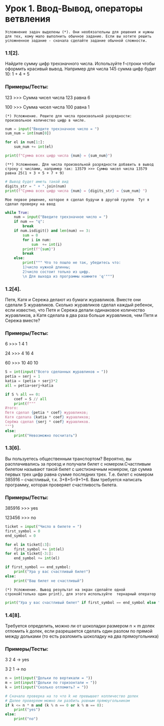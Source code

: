 # Урок 1. Ввод-Вывод, операторы ветвления

`Усложнение задач выделены (*). Они необязательны для решения и нужны для тех, кому мало выполнить обычное задание.
Если вы хотите решить усложненное задание - сначала сделайте задание обычной сложности.`

### **1.1[2].**
 Найдите сумму цифр трехзначного числа. Используйте f-строки чтобы оформить красивый вывод. Например для числа 145 сумма цифр будет 10: 1 + 4 + 5

### Примеры/Тесты:
123 >>> Сумма чисел числа 123 равна 6

100 >>> Сумма чисел числа 100 равна 1

`(*) Усложнение. Решите для числа произвольной разрядности: произвольное количество цифр в числе.`

```python
num = input("Введите трехзначное число = ")
sum_num = int(num[0])

for el in num[1:]:
    sum_num += int(el)

print(f"Сумма всех цифр числа {num} = {sum_num}")
```

`(**) Усложнение. Для числа произвольной разрядности добавить в вывод строку с числами, например так:
13579 >>> Сумма чисел числа 13579 равна 25(1 + 3 + 5 + 7 + 9)`

```python
# Вывод будет иметь такой вид
digits_str = " + ".join(num)
print(f"Сумма всех цифр числа {num} = {digits_str} = {sum_num} ")
```

`Мое первое решение, которое я сделал будучи в другой группе 
Тут я сделал проверку на ввод`

```python
while True:
    num = input("Введите трехзначное число = ")
    if num == "q":
        break
    if num.isdigit() and len(num) == 3:
        sum = 0
        for i in num:
            sum  += int(i)
        print(f"{sum}")
        break
    else:
        print(""" Что то пошло не так, убедитесь что:
        1)число нужной длинны;
        2)число состоит только из цифр.
        \n Для выхода из программы нажмите 'q'""")
```

### **1.2[4].** 
Петя, Катя и Сережа делают из бумаги журавликов. Вместе они сделали S журавликов. Сколько журавликов сделал каждый ребенок, если известно, что Петя и Сережа делали одинаковое количество журавликов, а Катя сделала в два раза больше журавликов, чем Петя и Сережа вместе?

### Примеры/Тесты:

6 >>>  1  4  1

24 >>> 4  16  4

60 >>> 10  40  10


```python
S = int(input("Всего сделанных журавликов = "))
petia = serj = 1
katia = (petia + serj)*2
all = petia+serj+katia

if S % all == 0:
    coef = S // all
    print(f"""
Итого:
Петя сделал {petia * coef} журавликов;
Катя сделала {katia * coef} журавликов;
Серёжа сделал {serj * coef} журавликов.
""")
else:
    print("Невозможно посчитать")
```

### **1.3[6].**
Вы пользуетесь общественным транспортом? Вероятно, вы расплачивались за проезд и получали билет с номером.Счастливым билетом называют такой билет с шестизначным номером, где сумма первых трех цифр равна сумме последних трех. Т.е. билет с номером 385916 – счастливый, т.к. 3+8+5=9+1+6. Вам требуется написать программу, которая проверяет счастливость билета.

### Примеры/Тесты:

385916 >>> yes

123456 >>> no
```python
ticket = input("Число в билете = ")
first_symbol = 0
end_symbol = 0

for el in ticket[:3]:
    first_symbol += int(el)
for el in ticket[-3:]:
    end_symbol += int(el)

if first_symbol == end_symbol:
    print("Ура у вас счастливый билет")
else:
    print("Ваш билет не счастливый")
```
`(*) Усложнение. Вывод результат на экран сделайте одной 
строкой(только один print), для этого используйте 
тернарный оператор`
```python
print("Ура у вас счастливый билет" if first_symbol == end_symbol else "Ваш билет обычный:(")
```


### **1.4[8].** 
Требуется определить, можно ли от шоколадки размером n × m долек отломить k долек, если разрешается сделать один разлом по прямой между дольками (то есть разломить шоколадку на два прямоугольника)

### Примеры/Тесты:

3 2 4 -> yes

3 2 1 -> no

```python
n = int(input("Дольки по вертикали = "))
m = int(input("Дольки по горизонтали = "))
k = int(input("Сколько отломить? = "))

# Сначала проверка на то что k не превышает колличество долек
# Далее проверяем можно ли разбить ровным прямоугольником
if k <= n * m and (k % n == 0 or k % m == 0):
    print("yes")
else:
    print("no")
```


